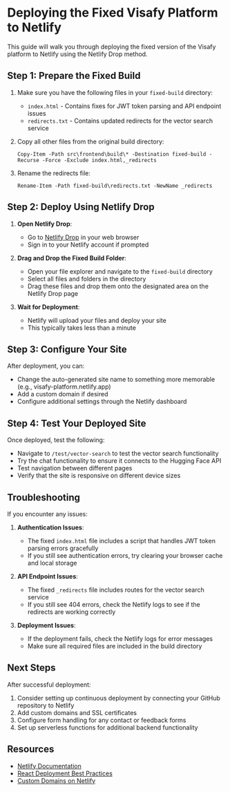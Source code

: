 # Deploying the Fixed Visafy Platform to Netlify

This guide will walk you through deploying the fixed version of the Visafy platform to Netlify using the Netlify Drop method.

## Step 1: Prepare the Fixed Build

1. Make sure you have the following files in your `fixed-build` directory:
   - `index.html` - Contains fixes for JWT token parsing and API endpoint issues
   - `redirects.txt` - Contains updated redirects for the vector search service

2. Copy all other files from the original build directory:
   ```
   Copy-Item -Path src\frontend\build\* -Destination fixed-build -Recurse -Force -Exclude index.html,_redirects
   ```

3. Rename the redirects file:
   ```
   Rename-Item -Path fixed-build\redirects.txt -NewName _redirects
   ```

## Step 2: Deploy Using Netlify Drop

1. **Open Netlify Drop**:
   - Go to [Netlify Drop](https://app.netlify.com/drop) in your web browser
   - Sign in to your Netlify account if prompted

2. **Drag and Drop the Fixed Build Folder**:
   - Open your file explorer and navigate to the `fixed-build` directory
   - Select all files and folders in the directory
   - Drag these files and drop them onto the designated area on the Netlify Drop page

3. **Wait for Deployment**:
   - Netlify will upload your files and deploy your site
   - This typically takes less than a minute

## Step 3: Configure Your Site

After deployment, you can:
- Change the auto-generated site name to something more memorable (e.g., visafy-platform.netlify.app)
- Add a custom domain if desired
- Configure additional settings through the Netlify dashboard

## Step 4: Test Your Deployed Site

Once deployed, test the following:
- Navigate to `/test/vector-search` to test the vector search functionality
- Try the chat functionality to ensure it connects to the Hugging Face API
- Test navigation between different pages
- Verify that the site is responsive on different device sizes

## Troubleshooting

If you encounter any issues:

1. **Authentication Issues**:
   - The fixed `index.html` file includes a script that handles JWT token parsing errors gracefully
   - If you still see authentication errors, try clearing your browser cache and local storage

2. **API Endpoint Issues**:
   - The fixed `_redirects` file includes routes for the vector search service
   - If you still see 404 errors, check the Netlify logs to see if the redirects are working correctly

3. **Deployment Issues**:
   - If the deployment fails, check the Netlify logs for error messages
   - Make sure all required files are included in the build directory

## Next Steps

After successful deployment:
1. Consider setting up continuous deployment by connecting your GitHub repository to Netlify
2. Add custom domains and SSL certificates
3. Configure form handling for any contact or feedback forms
4. Set up serverless functions for additional backend functionality

## Resources

- [Netlify Documentation](https://docs.netlify.com/)
- [React Deployment Best Practices](https://create-react-app.dev/docs/deployment/)
- [Custom Domains on Netlify](https://docs.netlify.com/domains-https/custom-domains/)
